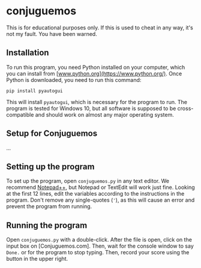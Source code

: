 # conjuguemos
This is for educational purposes only. If this is used to cheat in any way, it's not my fault. You have been warned.
## Installation
To run this program, you need Python installed on your computer, which you can install from [www.python.org](https://www.python.org/). Once Python is downloaded, you need to run this command:
```
pip install pyautogui
```
This will install `pyautogui`, which is necessary for the program to run. The program is tested for Windows 10, but all software is supposed to be cross-compatible and should work on almost any major operating system.
## Setup for Conjuguemos
...
## Setting up the program
To set up the program, open `conjuguemos.py` in any text editor. We recommend [Notepad++](https://notepad-plus-plus.org/), but Notepad or TextEdit will work just fine. Looking at the first 12 lines, edit the variables according to the instructions in the program. Don't remove any single-quotes (`'`), as this will cause an error and prevent the program from running.
## Running the program
Open `conjuguemos.py` with a double-click. After the file is open, click on the input box on [Conjuguemos.com]. Then, wait for the console window to say `Done.` or for the program to stop typing. Then, record your score using the button in the upper right.
